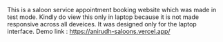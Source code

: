 This is a saloon service appointment booking website which was made in test mode. Kindly do view this only in laptop because it is not made responsive across all deveices. It was designed only for the laptop interface.
Demo link : https://anirudh-saloons.vercel.app/
